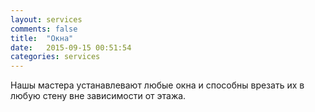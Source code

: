 ```yaml
---
layout: services
comments: false
title:  "Окна"
date:   2015-09-15 00:51:54
categories: services
---
```


Нашы мастера устанавлевают любые окна и способны врезать их в любую стену вне зависимости от этажа.
             